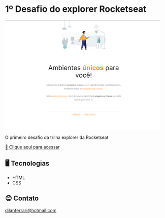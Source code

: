 # 1º Desafio do explorer Rocketseat

![preview](./images/preview.png)

O primeiro desafio da trilha explorer da Rocketseat

[🔗 Clique aqui para acessar](https://dilanferrari.github.io/1-desafio-rocktseat/)

## 🖥️ Tecnologias

- HTML
- CSS

## 😊 Contato

dilanferrari@hotmail.com